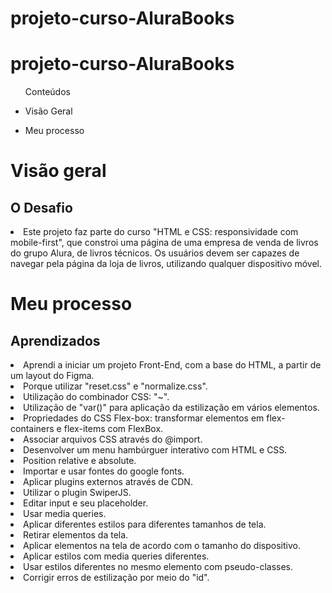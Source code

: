 # projeto-curso-AluraBooks

<h1> projeto-curso-AluraBooks </h1>

<ul>Conteúdos
  <li><p>Visão Geral</p></li> 
    <li><p>Meu processo</p></li>
  
  </ul>

<h1>Visão geral</>

   <h2>O Desafio</h2>
  <li>Este projeto faz parte do curso "HTML e CSS: responsividade com mobile-first", que constroi uma página de uma empresa de venda de livros do grupo Alura, de livros técnicos. Os usuários devem ser capazes de navegar pela página da loja de livros, utilizando qualquer dispositivo móvel.</li>
  
 
<h1>Meu processo</>
  <h2>Aprendizados</h2>
  
  <li>Aprendi a iniciar um projeto Front-End, com a base do HTML, a partir de um layout do Figma.</li>
  <li>Porque utilizar "reset.css" e "normalize.css".</li>
  <li>Utilização do combinador CSS: "~".</li>
  <li>Utilização de "var()" para aplicação da estilização em vários elementos.</li>
  <li>Propriedades do CSS Flex-box: transformar elementos em flex-containers e flex-items com FlexBox.
  </li>
  <li>Associar arquivos CSS através do @import.</li>
  <li>Desenvolver um menu hambúrguer interativo com HTML e CSS.</li>
  <li>Position relative e absolute.</li>
  <li>Importar e usar fontes do google fonts.</li>
  <li>Aplicar plugins externos através de CDN.</li>
  <li>Utilizar o plugin SwiperJS.</li>
  <li>Editar input e seu placeholder.</li>
  <li>Usar media queries.</li>
  <li>Aplicar diferentes estilos para diferentes tamanhos de tela.</li>
  <li>Retirar elementos da tela.</li>
  <li>Aplicar elementos na tela de acordo com o tamanho do dispositivo.</li>
  <li>Aplicar estilos com media queries diferentes.</li>
  <li>Usar estilos diferentes no mesmo elemento com pseudo-classes.</li>
  <li>Corrigir erros de estilização por meio do "id".</li>


